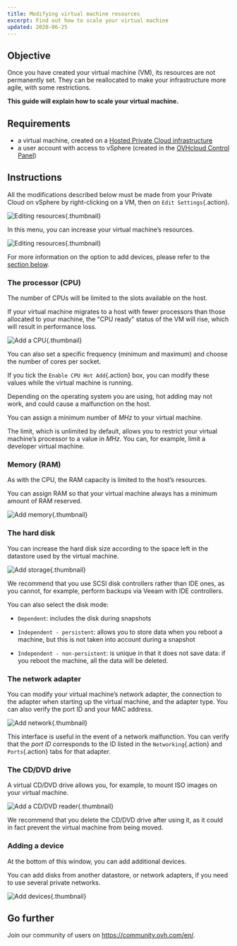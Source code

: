 ```yaml
---
title: Modifying virtual machine resources
excerpt: Find out how to scale your virtual machine
updated: 2020-06-25
---
```


## Objective

Once you have created your virtual machine (VM), its resources are not permanently set. They can be reallocated to make your infrastructure more agile, with some restrictions.

**This guide will explain how to scale your virtual machine.**

## Requirements

- a virtual machine, created on a [Hosted Private Cloud infrastructure](https://www.ovhcloud.com/en-ie/enterprise/products/hosted-private-cloud/)
- a user account with access to vSphere (created in the [OVHcloud Control Panel](https://www.ovh.com/auth/?action=gotomanager&from=https://www.ovh.ie/&ovhSubsidiary=ie))

## Instructions

All the modifications described below must be made from your Private Cloud on vSphere by right-clicking on a VM, then on `Edit Settings`{.action}.

![Editing resources](images_hardware01.png){.thumbnail}

In this menu, you can increase your virtual machine’s resources.

![Editing resources](images_hardware02.png){.thumbnail}

For more information on the option to add devices, please refer to the [section below](modify_hardware_configuration_of_vm_#adding-a-device.).

### The processor (CPU)

The number of CPUs will be limited to the slots available on the host.

If your virtual machine migrates to a host with fewer processors than those allocated to your machine, the "CPU ready" status of the VM will rise, which will result in performance loss.

![Add a CPU](images_hardware03.png){.thumbnail}

You can also set a specific frequency (minimum and maximum) and choose the number of cores per socket.

If you tick the `Enable CPU Hot Add`{.action} box, you can modify these values while the virtual machine is running.

Depending on the operating system you are using, hot adding may not work, and could cause a malfunction on the host.

You can assign a minimum number of *MHz* to your virtual machine.

The limit, which is unlimited by default, allows you to restrict your virtual machine’s processor to a value in *MHz*. You can, for example, limit a developer virtual machine.

### Memory (RAM)

As with the CPU, the RAM capacity is limited to the host’s resources.

You can assign RAM so that your virtual machine always has a minimum amount of RAM reserved.

![Add memory](images_hardware04.png){.thumbnail}

### The hard disk

You can increase the hard disk size according to the space left in the datastore used by the virtual machine.

![Add storage](images_hardware05.png){.thumbnail}

We recommend that you use SCSI disk controllers rather than IDE ones, as you cannot, for example, perform backups via Veeam with IDE controllers.

You can also select the disk mode:

- `Dependent`: includes the disk during snapshots

- `Independent - persistent`: allows you to store data when you reboot a machine, but this is not taken into account during a snapshot

- `Independent - non-persistent`: is unique in that it does not save data: if you reboot the machine, all the data will be deleted.

### The network adapter

You can modify your virtual machine’s network adapter, the connection to the adapter when starting up the virtual machine, and the adapter type. You can also verify the port ID and your MAC address.

![Add network](images_hardware06.png){.thumbnail}

This interface is useful in the event of a network malfunction. You can verify that the *port ID* corresponds to the ID listed in the `Networking`{.action} and `Ports`{.action} tabs for that adapter.

### The CD/DVD drive

A virtual CD/DVD drive allows you, for example, to mount ISO images on your virtual machine.

![Add a CD/DVD reader](images_hardware07.png){.thumbnail}

We recommend that you delete the CD/DVD drive after using it, as it could in fact prevent the virtual machine from being moved.

### Adding a device

At the bottom of this window, you can add additional devices.

You can add disks from another datastore, or network adapters, if you need to use several private networks.

![Add devices](images_hardware08.png){.thumbnail}

## Go further

Join our community of users on <https://community.ovh.com/en/>.
